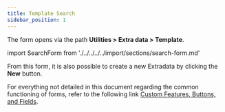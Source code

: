 ```yaml
---
title: Template Search 
sidebar_position: 1
---
```


The form opens via the path **Utilities > Extra data > Template**. 

import SearchForm from './../../../../import/sections/search-form.md'

<SearchForm />

From this form, it is also possible to create a new Extradata by clicking the **New** button.

For everything not detailed in this document regarding the common functioning of forms, refer to the following link [Custom Features, Buttons, and Fields](/docs/guide/common).